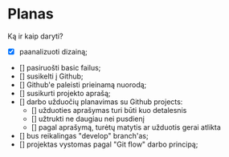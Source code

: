 # Planas

Ką ir kaip daryti?

- [x] paanalizuoti dizainą;
- [] pasiruošti basic failus;
- [] susikelti į Github;
- [] Github'e paleisti prieinamą nuorodą;
- [] susikurti projekto aprašą;
- [] darbo užduočių planavimas su Github projects:
    - [] užduoties aprašymas turi būti kuo detalesnis
    - [] užtrukti  ne daugiau nei pusdienį
    - [] pagal aprašymą, turėtų matytis ar užduotis gerai atlikta
- [] bus reikalingas "develop" branch'as;
- [] projektas vystomas pagal "Git flow" darbo principą;
